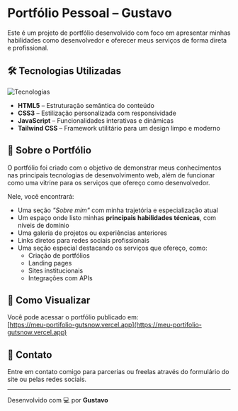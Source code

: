 # Portfólio Pessoal – Gustavo

Este é um projeto de portfólio desenvolvido com foco em apresentar minhas habilidades como desenvolvedor e oferecer meus serviços de forma direta e profissional.

## 🛠 Tecnologias Utilizadas

![Tecnologias](https://skillicons.dev/icons?i=html,css,js,tailwind)

- **HTML5** – Estruturação semântica do conteúdo  
- **CSS3** – Estilização personalizada com responsividade  
- **JavaScript** – Funcionalidades interativas e dinâmicas  
- **Tailwind CSS** – Framework utilitário para um design limpo e moderno  

## 💼 Sobre o Portfólio

O portfólio foi criado com o objetivo de demonstrar meus conhecimentos nas principais tecnologias de desenvolvimento web, além de funcionar como uma vitrine para os serviços que ofereço como desenvolvedor.

Nele, você encontrará:

- Uma seção *"Sobre mim"* com minha trajetória e especialização atual
- Um espaço onde listo minhas **principais habilidades técnicas**, com níveis de domínio
- Uma galeria de projetos ou experiências anteriores
- Links diretos para redes sociais profissionais
- Uma seção especial destacando os serviços que ofereço, como:
  - Criação de portfólios
  - Landing pages
  - Sites institucionais
  - Integrações com APIs

## 🚀 Como Visualizar

Você pode acessar o portfólio publicado em:  
[https://meu-portifolio-gutsnow.vercel.app](https://meu-portifolio-gutsnow.vercel.app)

## 📩 Contato

Entre em contato comigo para parcerias ou freelas através do formulário do site ou pelas redes sociais.

---

Desenvolvido com 💻 por **Gustavo**
